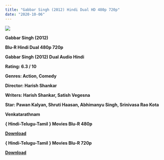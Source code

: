 ```yaml
---
title: "Gabbar Singh (2012) Hindi Dual HD 480p 720p"
date: "2020-10-06"
---
```


**[![](https://1.bp.blogspot.com/-ZRtqzMFFDys/XtdCUklQFlI/AAAAAAAACYI/tKLxhBR5hbU-73ScSpvVm7Hy7Ljpr84wQCLcBGAsYHQ/s1600/pkumar.jpg)](https://1.bp.blogspot.com/-ZRtqzMFFDys/XtdCUklQFlI/AAAAAAAACYI/tKLxhBR5hbU-73ScSpvVm7Hy7Ljpr84wQCLcBGAsYHQ/s1600/pkumar.jpg)**

**Gabbar Singh (2012)** 

**Blu-R Hindi Dual 480p 720p** 

**Gabbar Singh (2012) Dual Audio Hindi**

**Rating: 6.3 / 10** 

**Genres: Action, Comedy**

**Director: Harish Shankar**

**Writers: Harish Shankar, Satish Vegesna**

**Star: Pawan Kalyan, Shruti Haasan, Abhimanyu Singh, Srinivasa Rao Kota**

**Venkatarathnam**

**{ Hindi-Telugu-Tamil } Movies Blu-R 480p**

[**Download**](http://linkgenerator.tk//296)

**{ Hindi-Telugu-Tamil } Movies Blu-R 720p**

[**Download**](http://linkgenerator.tk//296)

